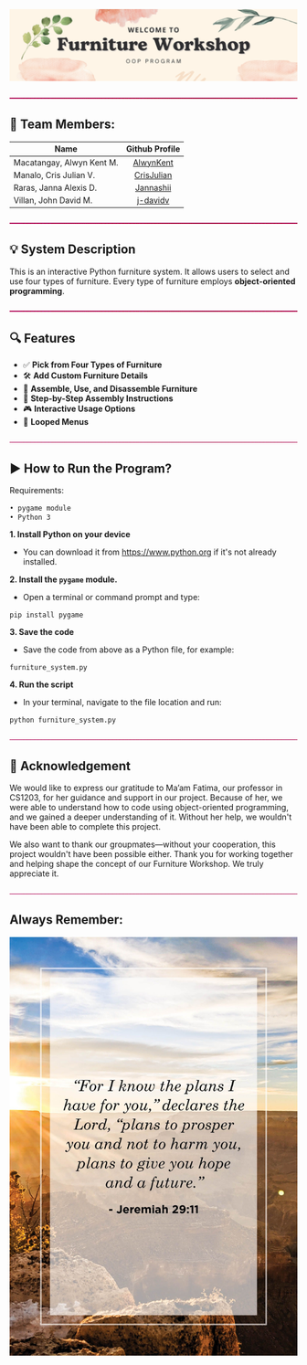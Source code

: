 ![alt text](https://github.com/y-kent/CS121LabAct3CS1203Group5/blob/master/Banner..png "banner.")

![alt text](https://github.com/y-kent/CS121LabAct3CS1203Group5/blob/master/BorderLine.gif "border")

## 👥 Team Members:
| Name                      | Github Profile                              | 
| ------------------------- | :-----------------------------------------: |
| Macatangay, Alwyn Kent M. | [AlwynKent](https://github.com/y-kent)      | 
| Manalo, Cris Julian V.    | [CrisJulian](https://github.com/CrisJulian) | 
| Raras, Janna Alexis D.    | [Jannashii](https://github.com/Jannashii)   |
| Villan, John David M.     | [j-davidv](https://github.com/j-davidv)     |

![alt text](https://github.com/y-kent/CS121LabAct3CS1203Group5/blob/master/BorderLine.gif "border")

## 💡 System Description
This is an interactive Python furniture system. It allows users to select and use four types of furniture. Every type of furniture employs **object-oriented programming**.

![alt text](https://github.com/y-kent/CS121LabAct3CS1203Group5/blob/master/BorderLine.gif "border")

## 🔍 Features
* ✅ **Pick from Four Types of Furniture**
* 🛠️ **Add Custom Furniture Details**
* 🧩 **Assemble, Use, and Disassemble Furniture**
* 📝 **Step-by-Step Assembly Instructions**
* 🎮 **Interactive Usage Options**
* 🔁 **Looped Menus**

![alt text](https://github.com/y-kent/CS121LabAct3CS1203Group5/blob/master/BorderLine.gif "border")

## ▶️ How to Run the Program?
Requirements:
```
• pygame module
• Python 3
```

**1. Install Python on your device**
    
  - You can download it from https://www.python.org if it's not already installed.

**2. Install the `pygame` module.**

  - Open a terminal or command prompt and type:
```
pip install pygame
```

**3. Save the code**

  - Save the code from above as a Python file, for example:
```
furniture_system.py
```

**4. Run the script**

  - In your terminal, navigate to the file location and run:
```
python furniture_system.py
```

![alt text](https://github.com/y-kent/CS121LabAct3CS1203Group5/blob/master/BorderLine.gif "border")

## 🙏 Acknowledgement
We would like to express our gratitude to Ma’am Fatima, our professor in CS1203, for her guidance and support in our project. Because of her, we were able to understand how to code using object-oriented programming, and we gained a deeper understanding of it. Without her help, we wouldn't have been able to complete this project.

We also want to thank our groupmates—without your cooperation, this project wouldn't have been possible either. Thank you for working together and helping shape the concept of our Furniture Workshop. We truly appreciate it.

![alt text](https://github.com/y-kent/CS121LabAct3CS1203Group5/blob/master/BorderLine.gif "border")

## Always Remember:
![alt text](bible-verses-about-hope-1-1585157294-1.jpg) 

